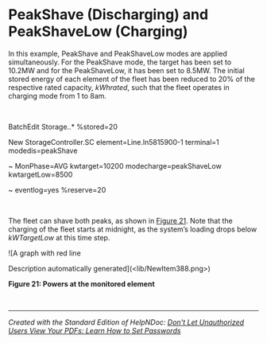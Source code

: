 # PeakShave (Discharging) and PeakShaveLow (Charging)

In this example, PeakShave and PeakShaveLow modes are applied simultaneously. For the PeakShave mode, the target has been set to 10.2MW and for the PeakShaveLow, it has been set to 8.5MW. The initial stored energy of each element of the fleet has been reduced to 20% of the respective rated capacity, *kWhrated*, such that the fleet operates in charging mode from 1 to 8am. &nbsp;

&nbsp;

BatchEdit Storage..\* %stored=20

New StorageController.SC element=Line.ln5815900-1 terminal=1 modedis=peakShave

\~ MonPhase=AVG kwtarget=10200 modecharge=peakShaveLow kwtargetLow=8500

\~ eventlog=yes %reserve=20

*&nbsp;*&nbsp; &nbsp; &nbsp;

The fleet can shave both peaks, as shown in [Figure 21](<OpenDSSDocumentation.md#\_bookmark32>). Note that the charging of the fleet starts at midnight, as the system’s loading drops below *kWTargetLow* at this time step.

![A graph with red line

Description automatically generated](<lib/NewItem388.png>)

**Figure 21: Powers at the monitored element**

&nbsp;


***
_Created with the Standard Edition of HelpNDoc: [Don't Let Unauthorized Users View Your PDFs: Learn How to Set Passwords](<https://www.helpndoc.com/step-by-step-guides/how-to-generate-an-encrypted-password-protected-pdf-document/>)_
